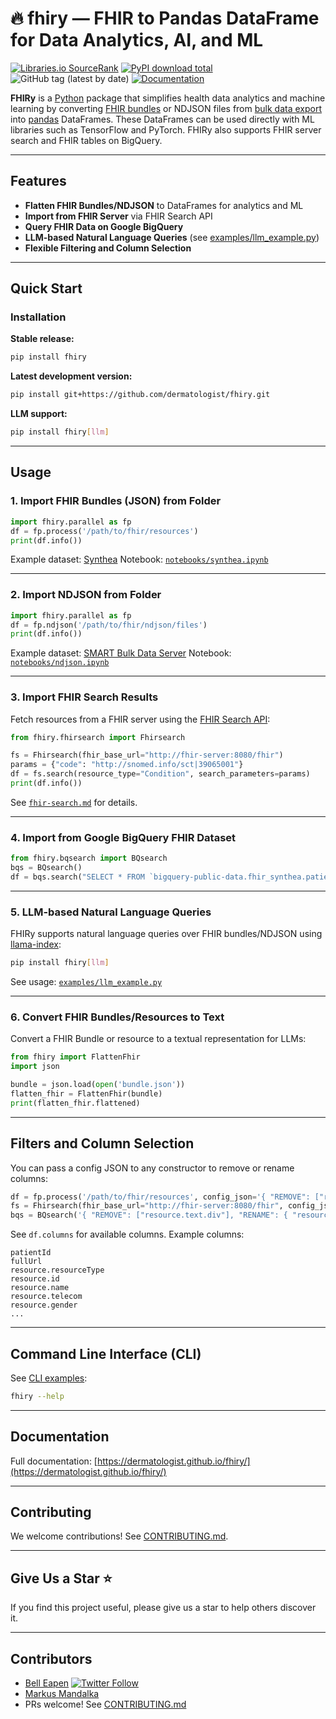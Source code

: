 # :fire: fhiry — FHIR to Pandas DataFrame for Data Analytics, AI, and ML

[![Libraries.io SourceRank](https://img.shields.io/librariesio/sourcerank/pypi/fhiry)](https://libraries.io/pypi/fhiry)
[![PyPI download total](https://img.shields.io/pypi/dm/fhiry.svg)](https://pypi.python.org/pypi/fhiry/)
![GitHub tag (latest by date)](https://img.shields.io/github/v/tag/dermatologist/fhiry)
[![Documentation](https://badgen.net/badge/icon/documentation?icon=libraries&label)](https://dermatologist.github.io/fhiry/)

**FHIRy** is a [Python](https://www.python.org/) package that simplifies health data analytics and machine learning by converting [FHIR bundles](https://www.hl7.org/fhir/bundle.html) or NDJSON files from [bulk data export](https://hl7.org/fhir/uv/bulkdata/export/index.html) into [pandas](https://pandas.pydata.org/docs/user_guide/index.html) DataFrames. These DataFrames can be used directly with ML libraries such as TensorFlow and PyTorch.
FHIRy also supports FHIR server search and FHIR tables on BigQuery.

---

## Features

- **Flatten FHIR Bundles/NDJSON** to DataFrames for analytics and ML
- **Import from FHIR Server** via FHIR Search API
- **Query FHIR Data on Google BigQuery**
- **LLM-based Natural Language Queries** (see [examples/llm_example.py](examples/llm_example.py))
- **Flexible Filtering and Column Selection**

---

## Quick Start

### Installation

**Stable release:**
```sh
pip install fhiry
```

**Latest development version:**
```sh
pip install git+https://github.com/dermatologist/fhiry.git
```

**LLM support:**
```sh
pip install fhiry[llm]
```

---

## Usage

### 1. Import FHIR Bundles (JSON) from Folder

```python
import fhiry.parallel as fp
df = fp.process('/path/to/fhir/resources')
print(df.info())
```
Example dataset: [Synthea](https://synthea.mitre.org/downloads)
Notebook: [`notebooks/synthea.ipynb`](notebooks/synthea.ipynb)

---

### 2. Import NDJSON from Folder

```python
import fhiry.parallel as fp
df = fp.ndjson('/path/to/fhir/ndjson/files')
print(df.info())
```
Example dataset: [SMART Bulk Data Server](https://bulk-data.smarthealthit.org/)
Notebook: [`notebooks/ndjson.ipynb`](notebooks/ndjson.ipynb)

---

### 3. Import FHIR Search Results

Fetch resources from a FHIR server using the [FHIR Search API](https://www.hl7.org/fhir/search.html):

```python
from fhiry.fhirsearch import Fhirsearch

fs = Fhirsearch(fhir_base_url="http://fhir-server:8080/fhir")
params = {"code": "http://snomed.info/sct|39065001"}
df = fs.search(resource_type="Condition", search_parameters=params)
print(df.info())
```
See [`fhir-search.md`](fhir-search.md) for details.

---

### 4. Import from Google BigQuery FHIR Dataset

```python
from fhiry.bqsearch import BQsearch
bqs = BQsearch()
df = bqs.search("SELECT * FROM `bigquery-public-data.fhir_synthea.patient` LIMIT 20")
```

---

### 5. LLM-based Natural Language Queries

FHIRy supports natural language queries over FHIR bundles/NDJSON using [llama-index](examples/llm_example.py):

```sh
pip install fhiry[llm]
```
See usage: [`examples/llm_example.py`](examples/llm_example.py)

---

### 6. Convert FHIR Bundles/Resources to Text

Convert a FHIR Bundle or resource to a textual representation for LLMs:

```python
from fhiry import FlattenFhir
import json

bundle = json.load(open('bundle.json'))
flatten_fhir = FlattenFhir(bundle)
print(flatten_fhir.flattened)
```

---

## Filters and Column Selection

You can pass a config JSON to any constructor to remove or rename columns:

```python
df = fp.process('/path/to/fhir/resources', config_json='{ "REMOVE": ["resource.text.div"], "RENAME": { "resource.id": "id" } }')
fs = Fhirsearch(fhir_base_url="http://fhir-server:8080/fhir", config_json='{ "REMOVE": ["resource.text.div"], "RENAME": { "resource.id": "id" } }')
bqs = BQsearch('{ "REMOVE": ["resource.text.div"], "RENAME": { "resource.id": "id" } }')
```

See `df.columns` for available columns.
Example columns:
```
patientId
fullUrl
resource.resourceType
resource.id
resource.name
resource.telecom
resource.gender
...
```

---

## Command Line Interface (CLI)

See [CLI examples](examples/cli.md):

```sh
fhiry --help
```

---

## Documentation

Full documentation: [https://dermatologist.github.io/fhiry/](https://dermatologist.github.io/fhiry/)

---

## Contributing

We welcome contributions! See [CONTRIBUTING.md](CONTRIBUTING.md).

---

## Give Us a Star ⭐️

If you find this project useful, please give us a star to help others discover it.

---

## Contributors

- [Bell Eapen](https://nuchange.ca) [![Twitter Follow](https://img.shields.io/twitter/follow/beapen?style=social)](https://twitter.com/beapen)
- [Markus Mandalka](https://github.com/Mandalka)
- PRs welcome! See [CONTRIBUTING.md](CONTRIBUTING.md)